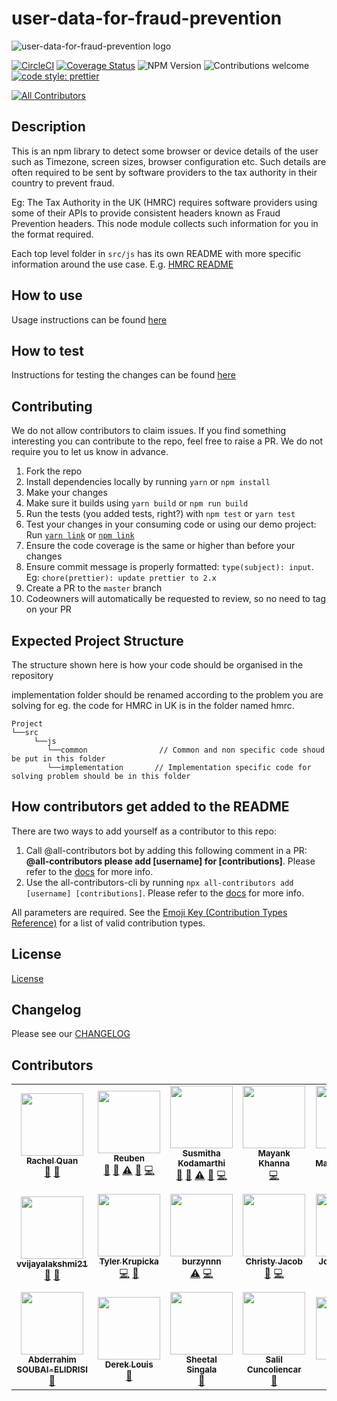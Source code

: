 # user-data-for-fraud-prevention

![user-data-for-fraud-prevention logo](./user-data-for-fraud-prevention-logo.png)

[![CircleCI](https://circleci.com/gh/intuit/user-data-for-fraud-prevention/tree/master.svg?style=shield)](https://circleci.com/gh/intuit/user-data-for-fraud-prevention/tree/master)
[![Coverage Status](https://coveralls.io/repos/github/intuit/user-data-for-fraud-prevention/badge.svg?branch=master)](https://coveralls.io/github/intuit/user-data-for-fraud-prevention?branch=master)
![NPM Version](https://img.shields.io/npm/v/user-data-for-fraud-prevention)
![Contributions welcome](https://img.shields.io/badge/contributions-welcome-orange)
[![code style: prettier](https://img.shields.io/badge/code_style-prettier-ff69b4.svg?style=flat-square)](https://github.com/prettier/prettier)
<!-- ALL-CONTRIBUTORS-BADGE:START - Do not remove or modify this section -->
[![All Contributors](https://img.shields.io/badge/all_contributors-20-orange.svg?style=flat-square)](#contributors-)
<!-- ALL-CONTRIBUTORS-BADGE:END -->

## Description

This is an npm library to detect some browser or device details of the user such as Timezone, screen sizes, browser configuration etc.
Such details are often required to be sent by software providers to the tax authority in their country to prevent fraud.

Eg: The Tax Authority in the UK (HMRC) requires software providers using some of their APIs to provide consistent headers known as Fraud Prevention headers. This node module collects such information for you in the format required.

Each top level folder in `src/js` has its own README with more specific information around the use case. E.g. [HMRC README](src/js/hmrc/README.md)

## How to use
Usage instructions can be found [here](./USAGE.md)

## How to test
Instructions for testing the changes can be found [here](./DEMO.md)

## Contributing

We do not allow contributors to claim issues. If you find something interesting you can contribute to the repo, feel free to raise a PR. We do not require you to let us know in advance.

1. Fork the repo
1. Install dependencies locally by running `yarn` or `npm install`
1. Make your changes
1. Make sure it builds using `yarn build` or `npm run build`
1. Run the tests (you added tests, right?) with `npm test` or `yarn test`
1. Test your changes in your consuming code or using our demo project: Run [`yarn link`](https://classic.yarnpkg.com/en/docs/cli/link) or [`npm link`](https://docs.npmjs.com/cli/link)
1. Ensure the code coverage is the same or higher than before your changes
1. Ensure commit message is properly formatted: `type(subject): input`. Eg: `chore(prettier): update prettier to 2.x`
1. Create a PR to the `master` branch
1. Codeowners will automatically be requested to review, so no need to tag on your PR

## Expected Project Structure

The structure shown here is how your code should be organised in the repository

implementation folder should be renamed according to the problem you are solving for eg. the code for HMRC in UK is in the folder named hmrc.

```
Project
└──src
     └──js
        └──common                // Common and non specific code shoud be put in this folder
        └──implementation       // Implementation specific code for solving problem should be in this folder
```

## How contributors get added to the README

There are two ways to add yourself as a contributor to this repo:

1. Call @all-contributors bot by adding this following comment in a PR: **@all-contributors please add [username] for [contributions]**. Please refer to the [docs](https://allcontributors.org/docs/en/bot/usage) for more info.
1. Use the all-contributors-cli by running `npx all-contributors add [username] [contributions]`. Please refer to the [docs](https://allcontributors.org/docs/en/cli/usage) for more info.

All parameters are required.
See the [Emoji Key (Contribution Types Reference)](https://allcontributors.org/docs/en/emoji-key) for a list of valid contribution types.

## License

[License](LICENSE)

## Changelog

Please see our [CHANGELOG](CHANGELOG.md)

## Contributors

<!-- ALL-CONTRIBUTORS-LIST:START - Do not remove or modify this section -->
<!-- prettier-ignore-start -->
<!-- markdownlint-disable -->
<table>
  <tr>
    <td align="center"><a href="http://rachelquan.xyz/"><img src="https://avatars1.githubusercontent.com/u/39972689?v=4?s=100" width="100px;" alt=""/><br /><sub><b>Rachel Quan</b></sub></a><br /><a href="#tool-rachelquan" title="Tools">🔧</a> <a href="https://github.com/intuit/user-data-for-fraud-prevention/commits?author=rachelquan" title="Documentation">📖</a></td>
    <td align="center"><a href="https://github.com/reubenae"><img src="https://avatars1.githubusercontent.com/u/17691502?v=4?s=100" width="100px;" alt=""/><br /><sub><b>Reuben</b></sub></a><br /><a href="https://github.com/intuit/user-data-for-fraud-prevention/commits?author=reubenae" title="Documentation">📖</a> <a href="https://github.com/intuit/user-data-for-fraud-prevention/pulls?q=is%3Apr+reviewed-by%3Areubenae" title="Reviewed Pull Requests">👀</a> <a href="https://github.com/intuit/user-data-for-fraud-prevention/commits?author=reubenae" title="Tests">⚠️</a> <a href="#question-reubenae" title="Answering Questions">💬</a> <a href="https://github.com/intuit/user-data-for-fraud-prevention/commits?author=reubenae" title="Code">💻</a></td>
    <td align="center"><a href="https://github.com/skodamarthi"><img src="https://avatars0.githubusercontent.com/u/4538858?v=4?s=100" width="100px;" alt=""/><br /><sub><b>Susmitha Kodamarthi</b></sub></a><br /><a href="https://github.com/intuit/user-data-for-fraud-prevention/commits?author=skodamarthi" title="Documentation">📖</a> <a href="https://github.com/intuit/user-data-for-fraud-prevention/pulls?q=is%3Apr+reviewed-by%3Askodamarthi" title="Reviewed Pull Requests">👀</a> <a href="https://github.com/intuit/user-data-for-fraud-prevention/commits?author=skodamarthi" title="Tests">⚠️</a> <a href="#question-skodamarthi" title="Answering Questions">💬</a> <a href="https://github.com/intuit/user-data-for-fraud-prevention/commits?author=skodamarthi" title="Code">💻</a></td>
    <td align="center"><a href="https://www.youtube.com/user/coolbuddymax"><img src="https://avatars2.githubusercontent.com/u/29047276?v=4?s=100" width="100px;" alt=""/><br /><sub><b>Mayank Khanna</b></sub></a><br /><a href="https://github.com/intuit/user-data-for-fraud-prevention/commits?author=khanna98" title="Code">💻</a></td>
    <td align="center"><a href="https://jitinmaher.me"><img src="https://avatars3.githubusercontent.com/u/7746087?v=4?s=100" width="100px;" alt=""/><br /><sub><b>Jitin Maherchandani</b></sub></a><br /><a href="https://github.com/intuit/user-data-for-fraud-prevention/commits?author=jitinmaher" title="Code">💻</a></td>
    <td align="center"><a href="https://benknoble.github.io/"><img src="https://avatars3.githubusercontent.com/u/22802209?v=4?s=100" width="100px;" alt=""/><br /><sub><b>D. Ben Knoble</b></sub></a><br /><a href="https://github.com/intuit/user-data-for-fraud-prevention/commits?author=benknoble" title="Code">💻</a></td>
    <td align="center"><a href="https://linktr.ee/misrayashasvi"><img src="https://avatars.githubusercontent.com/u/54177363?v=4?s=100" width="100px;" alt=""/><br /><sub><b>Yashasvi Misra</b></sub></a><br /><a href="https://github.com/intuit/user-data-for-fraud-prevention/commits?author=yashasvimisra2798" title="Documentation">📖</a></td>
  </tr>
  <tr>
    <td align="center"><a href="http://www.linkedin.com/in/vijaya-lakshmi-venkatraman"><img src="https://avatars.githubusercontent.com/u/34595292?v=4?s=100" width="100px;" alt=""/><br /><sub><b>vvijayalakshmi21</b></sub></a><br /><a href="https://github.com/intuit/user-data-for-fraud-prevention/commits?author=vvijayalakshmi21" title="Documentation">📖</a> <a href="#maintenance-vvijayalakshmi21" title="Maintenance">🚧</a></td>
    <td align="center"><a href="http://tylerkrupicka.com/"><img src="https://avatars.githubusercontent.com/u/5761061?v=4?s=100" width="100px;" alt=""/><br /><sub><b>Tyler Krupicka</b></sub></a><br /><a href="https://github.com/intuit/user-data-for-fraud-prevention/commits?author=tylerkrupicka" title="Code">💻</a> <a href="#plugin-tylerkrupicka" title="Plugin/utility libraries">🔌</a></td>
    <td align="center"><a href="https://github.com/burzynnn"><img src="https://avatars.githubusercontent.com/u/33811303?v=4?s=100" width="100px;" alt=""/><br /><sub><b>burzynnn</b></sub></a><br /><a href="https://github.com/intuit/user-data-for-fraud-prevention/commits?author=burzynnn" title="Tests">⚠️</a> <a href="https://github.com/intuit/user-data-for-fraud-prevention/commits?author=burzynnn" title="Code">💻</a></td>
    <td align="center"><a href="https://christyjacob4.github.io/"><img src="https://avatars.githubusercontent.com/u/20852629?v=4?s=100" width="100px;" alt=""/><br /><sub><b>Christy Jacob</b></sub></a><br /><a href="https://github.com/intuit/user-data-for-fraud-prevention/commits?author=christyjacob4" title="Documentation">📖</a> <a href="https://github.com/intuit/user-data-for-fraud-prevention/commits?author=christyjacob4" title="Code">💻</a></td>
    <td align="center"><a href="https://github.com/joshharrison626"><img src="https://avatars.githubusercontent.com/u/14062743?v=4?s=100" width="100px;" alt=""/><br /><sub><b>Josh Harrison</b></sub></a><br /><a href="https://github.com/intuit/user-data-for-fraud-prevention/commits?author=joshharrison626" title="Documentation">📖</a> <a href="https://github.com/intuit/user-data-for-fraud-prevention/commits?author=joshharrison626" title="Code">💻</a></td>
    <td align="center"><a href="https://github.com/JohanAludden"><img src="https://avatars.githubusercontent.com/u/11306?v=4?s=100" width="100px;" alt=""/><br /><sub><b>Johan Aludden</b></sub></a><br /><a href="https://github.com/intuit/user-data-for-fraud-prevention/commits?author=JohanAludden" title="Code">💻</a></td>
    <td align="center"><a href="http://hipstersmoothie.com/"><img src="https://avatars.githubusercontent.com/u/1192452?v=4?s=100" width="100px;" alt=""/><br /><sub><b>Andrew Lisowski</b></sub></a><br /><a href="https://github.com/intuit/user-data-for-fraud-prevention/commits?author=hipstersmoothie" title="Code">💻</a></td>
  </tr>
  <tr>
    <td align="center"><a href="https://soubai.me/"><img src="https://avatars.githubusercontent.com/u/11523791?v=4?s=100" width="100px;" alt=""/><br /><sub><b>Abderrahim SOUBAI-ELIDRISI</b></sub></a><br /><a href="https://github.com/intuit/user-data-for-fraud-prevention/commits?author=AbderrahimSoubaiElidrissi" title="Documentation">📖</a></td>
    <td align="center"><a href="https://github.com/dereklouis"><img src="https://avatars.githubusercontent.com/u/71146953?v=4?s=100" width="100px;" alt=""/><br /><sub><b>Derek Louis</b></sub></a><br /><a href="https://github.com/intuit/user-data-for-fraud-prevention/commits?author=dereklouis" title="Documentation">📖</a></td>
    <td align="center"><a href="https://github.com/sheetalsingala"><img src="https://avatars.githubusercontent.com/u/15062163?v=4?s=100" width="100px;" alt=""/><br /><sub><b>Sheetal Singala</b></sub></a><br /><a href="https://github.com/intuit/user-data-for-fraud-prevention/commits?author=sheetalsingala" title="Documentation">📖</a></td>
    <td align="center"><a href="https://github.com/salilbc"><img src="https://avatars.githubusercontent.com/u/9673247?v=4?s=100" width="100px;" alt=""/><br /><sub><b>Salil Cuncoliencar</b></sub></a><br /><a href="https://github.com/intuit/user-data-for-fraud-prevention/commits?author=salilbc" title="Documentation">📖</a></td>
    <td align="center"><a href="https://github.com/Ayushisood"><img src="https://avatars.githubusercontent.com/u/63868702?v=4?s=100" width="100px;" alt=""/><br /><sub><b>Ayushi</b></sub></a><br /><a href="https://github.com/intuit/user-data-for-fraud-prevention/commits?author=Ayushisood" title="Documentation">📖</a></td>
    <td align="center"><a href="https://www.linkedin.com/in/swasty/"><img src="https://avatars.githubusercontent.com/u/64654203?v=4?s=100" width="100px;" alt=""/><br /><sub><b>Swastika Gupta</b></sub></a><br /><a href="https://github.com/intuit/user-data-for-fraud-prevention/commits?author=Swastyy" title="Documentation">📖</a></td>
  </tr>
</table>

<!-- markdownlint-restore -->
<!-- prettier-ignore-end -->

<!-- ALL-CONTRIBUTORS-LIST:END -->
